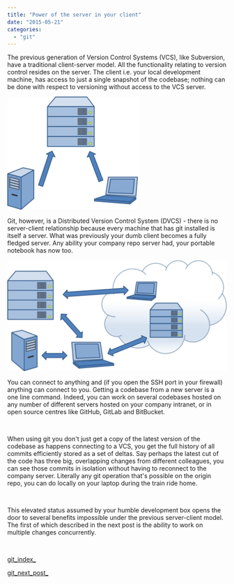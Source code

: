 ```yaml
---
title: "Power of the server in your client"
date: "2015-05-21"
categories: 
  - "git"
---
```


The previous generation of Version Control Systems (VCS), like Subversion, have a traditional client-server model. All the functionality relating to version control resides on the server. The client i.e. your local development machine, has access to just a single snapshot of the codebase; nothing can be done with respect to versioning without access to the VCS server.

[![traditional VCS](../images/traditional-VCS-300x260.png)](http://lifebeyondfife.com/wp-content/uploads/2015/05/traditional-VCS.png)

Git, however, is a Distributed Version Control System (DVCS) - there is no server-client relationship because every machine that has git installed is itself a server. What was previously your dumb client becomes a fully fledged server. Any ability your company repo server had, your portable notebook has now too.

[![Newer DVCS](../images/Newer-DVCS-1024x518.png)](http://lifebeyondfife.com/wp-content/uploads/2015/05/Newer-DVCS.png)

You can connect to anything and (if you open the SSH port in your firewall) anything can connect to you. Getting a codebase from a new server is a one line command. Indeed, you can work on several codebases hosted on any number of different servers hosted on your company intranet, or in open source centres like GitHub, GitLab and BitBucket.

 

When using git you don't just get a copy of the latest version of the codebase as happens connecting to a VCS, you get the full history of all commits efficiently stored as a set of deltas. Say perhaps the latest cut of the code has three big, overlapping changes from different colleagues, you can see those commits in isolation without having to reconnect to the company server. Literally any git operation that's possible on the origin repo, you can do locally on your laptop during the train ride home.

 

This elevated status assumed by your humble development box opens the door to several benefits impossible under the previous server-client model. The first of which described in the next post is the ability to work on multiple changes concurrently.

 

[git\_index\_](http://lifebeyondfife.com/git/)

[git\_next\_post\_](http://lifebeyondfife.com/work-on-multiple-changes-concurrently/)

